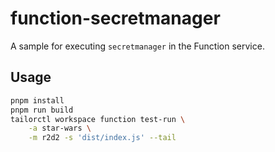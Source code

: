 # function-secretmanager

A sample for executing `secretmanager` in the Function service.

## Usage

```sh
pnpm install
pnpm run build
tailorctl workspace function test-run \
    -a star-wars \
    -m r2d2 -s 'dist/index.js' --tail
```